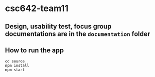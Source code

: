 # csc642-team11

## Design, usability test, focus group documentations are in the `documentation` folder

## How to run the app
```
cd source
npm install
npm start
```
